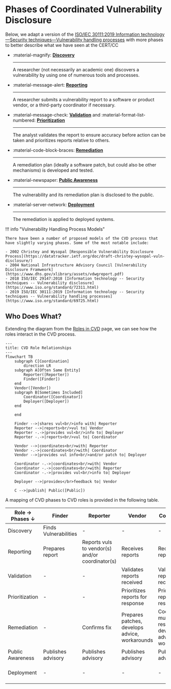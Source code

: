 # Phases of Coordinated Vulnerability Disclosure

Below, we adapt a version of the 
[ISO/IEC 30111:2019 Information technology&mdash;Security techniques&mdash;Vulnerability handling processes](https://www.iso.org/standard/69725.html)
with more phases to better describe what we have seen at the CERT/CC

<div class="grid cards" markdown>

- :material-magnify: [**Discovery**](discovery.md)

    ---
    A researcher (not necessarily an academic one) discovers a vulnerability by using one of numerous tools and processes.
 
- :material-message-alert: [**Reporting**](reporting.md)
    
    ---
    A researcher submits a vulnerability report to a software or product vendor, or a third-party coordinator if necessary.

- :material-message-check: [**Validation**](validation.md) and :material-format-list-numbered: [**Prioritization**](prioritization.md)

    ---
    The analyst validates the report to ensure accuracy before action can be taken and prioritizes reports relative to others.

- :material-code-block-braces: [**Remediation**](remediation.md)

    ---
    A remediation plan (ideally a software patch, but could also be other mechanisms) is developed and tested.

- :material-newspaper: [**Public Awareness**](public_awareness.md) 

    ---
    The vulnerability and its remediation plan is disclosed to the public.

- :material-server-network: [**Deployment**](deployment.md)

    ---
    The remediation is applied to deployed systems.

</div>

!!! info "Vulnerability Handling Process Models"

    There have been a number of proposed models of the CVD process that have slightly varying phases. Some of the most notable include:

    - 2002 Christey and Wysopal [Responsible Vulnerability Disclosure Process](https://datatracker.ietf.org/doc/draft-christey-wysopal-vuln-disclosure/)
    - 2004 National Infrastructure Advisory Council [Vulnerability Disclosure Framweork](https://www.dhs.gov/xlibrary/assets/vdwgreport.pdf)
    - 2018 ISO/IEC 29147:2018 [Information technology -- Security techniques -- Vulnerability disclosure](https://www.iso.org/standard/72311.html)
    - 2019 ISO/IEC 30111:2019 [Information technology -- Security techniques -- Vulnerability handling processes](https://www.iso.org/standard/69725.html)

## Who Does What?

Extending the diagram from the [Roles in CVD](../roles/index.md) page,
we can see how the roles interact in the CVD process.

```mermaid
---
title: CVD Role Relationships
---
flowchart TB
    subgraph C[Coordination]
        direction LR
    subgraph A[Often Same Entity]
        Reporter([Reporter])
        Finder([Finder])
    end
    Vendor([Vendor])
    subgraph B[Sometimes Included]
        Coordinator([Coordinator])
        Deployer([Deployer])
    end

    end
    
    Finder -->|shares vul<br/>info with| Reporter
    Reporter -->|reports<br/>vul to| Vendor
    Reporter -.->|provides vul<br/>info to| Deployer
    Reporter -.->|reports<br/>vul to| Coordinator

    Vendor -->|coordinates<br/>with| Reporter
    Vendor -.->|coordinates<br/>with| Coordinator
    Vendor -->|provides vul info<br/>and/or patch to| Deployer
    
    Coordinator -.->|coordinates<br/>with| Vendor
    Coordinator -.->|coordinates<br/>with| Reporter
    Coordinator -.->|provides vul<br/>info to| Deployer

    Deployer -->|provides</br>feedback to| Vendor

    C -->|publish| Public([Public])
```

A mapping of CVD phases to CVD roles is provided in the following table.

| Role &rarr;<br/>Phases &darr; | Finder                | Reporter                                        | Vendor                                         | Coordinator                                                   | Deployer                          |
|-------------------------------|-----------------------|-------------------------------------------------|------------------------------------------------|---------------------------------------------------------------|-----------------------------------|
| Discovery                     | Finds Vulnerabilities | -                                               | -                                              | -                                                             | -                                 |
| Reporting                     | Prepares report       | Reports vuls to vendor(s) and/or coordinator(s) | Receives reports                               | Receives reports                                              | -                                 |
| Validation                    | -                 | -                                               | Validates reports received                     | Validates reports received                                    | -                                 |
| Prioritization               | -                     | -                                               | Prioritizes reports for response               | Prioritizes reports for response                              | Prioritizes fixes for deployment |
| Remediation                   | -                     | Confirms fix                                    | Prepares patches, develops advice, workarounds | Coordinates multiparty response, develops advice, workarounds | -                                 |
| Public Awareness              | Publishes advisory      | Publishes advisory                                | Publishes advisory                               | Publishes advisory                                               | Receives advisory                   |
| Deployment                    | -                     | -                                               | -                                              | -                                                             | Deploys fix or mitigation         |

